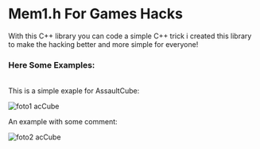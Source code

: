 # Mem1.h For Games Hacks

With this C++ library you can code a simple C++ trick
i created this library to make the hacking better and more
simple for everyone!

### Here Some Examples:
<br />
This is a simple exaple for AssaultCube:

![foto1 acCube](https://i.imgur.com/vHs0Vw3.png)

An example with some comment:

![foto2 acCube](https://i.imgur.com/NzwWhfY.png)
